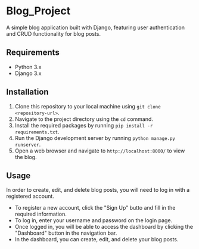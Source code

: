# Blog_Project

A simple blog application built with Django, featuring user authentication and CRUD functionality for blog posts.

## Requirements
- Python 3.x
- Django 3.x

## Installation
1. Clone this repository to your local machine using `git clone <repository-url>`.
2. Navigate to the project directory using the `cd` command.
3. Install the required packages by running `pip install -r requirements.txt`.
4. Run the Django development server by running `python manage.py runserver`.
5. Open a web browser and navigate to `http://localhost:8000/` to view the blog.

## Usage
In order to create, edit, and delete blog posts, you will need to log in with a registered account.

- To register a new account, click the "Sign Up" butto and fill in the required information.
- To log in, enter your username and password on the login page.
- Once logged in, you will be able to access the dashboard by clicking the "Dashboard" button in the navigation bar.
- In the dashboard, you can create, edit, and delete your blog posts.
